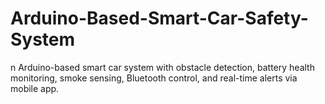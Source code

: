 # Arduino-Based-Smart-Car-Safety-System
n Arduino-based smart car system with obstacle detection, battery health monitoring, smoke sensing, Bluetooth control, and real-time alerts via mobile app.
